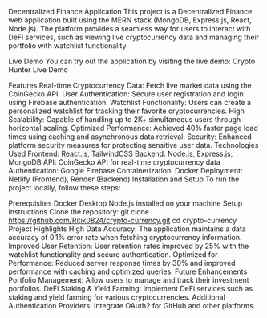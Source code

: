 Decentralized Finance Application
This project is a Decentralized Finance web application built using the MERN stack (MongoDB, Express.js, React, Node.js). The platform provides a seamless way for users to interact with DeFi services, such as viewing live cryptocurrency data and managing their portfolio with watchlist functionality.

Live Demo
You can try out the application by visiting the live demo: Crypto Hunter Live Demo

Features
Real-time Cryptocurrency Data: Fetch live market data using the CoinGecko API.
User Authentication: Secure user registration and login using Firebase authentication.
Watchlist Functionality: Users can create a personalized watchlist for tracking their favorite cryptocurrencies.
High Scalability: Capable of handling up to 2K+ simultaneous users through horizontal scaling.
Optimized Performance: Achieved 40% faster page load times using caching and asynchronous data retrieval.
Security: Enhanced platform security measures for protecting sensitive user data.
Technologies Used
Frontend: React.js, TailwindCSS
Backend: Node.js, Express.js, MongoDB
API: CoinGecko API for real-time cryptocurrency data
Authentication: Google Firebase
Containerization: Docker
Deployment: Netlify (Frontend), Render (Backend)
Installation and Setup
To run the project locally, follow these steps:

Prerequisites
Docker Desktop
Node.js installed on your machine
Setup Instructions
Clone the repository:
git clone https://github.com/Ritik0824/crypto-currency.git
cd crypto-currency
Project Highlights
High Data Accuracy: The application maintains a data accuracy of 0.1% error rate when fetching cryptocurrency information.
Improved User Retention: User retention rates improved by 25% with the watchlist functionality and secure authentication.
Optimized for Performance: Reduced server response times by 30% and improved performance with caching and optimized queries.
Future Enhancements
Portfolio Management: Allow users to manage and track their investment portfolios.
DeFi Staking & Yield Farming: Implement DeFi services such as staking and yield farming for various cryptocurrencies.
Additional Authentication Providers: Integrate OAuth2 for GitHub and other platforms.
